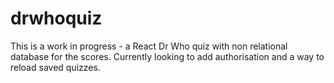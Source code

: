 # drwhoquiz

This is a work in progress - a React Dr Who quiz with non relational database for the scores. Currently looking to add authorisation and a way to reload saved quizzes.
